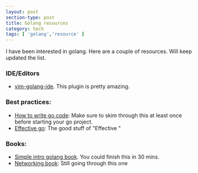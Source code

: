 ```yaml
---
layout: post
section-type: post
title: Golang resources
category: tech
tags: [ 'golang','resource' ]
---
```


I have been interested in golang. Here are a couple of resources. Will keep updated the list.

### IDE/Editors
* [vim-golang-ide](http://farazdagi.com/blog/2015/vim-as-golang-ide). This plugin is pretty amazing.

### Best practices:
* [How to write go code](https://golang.org/doc/code.html): Make sure to skim through this at least once before starting your go project.
* [Effective go](https://golang.org/doc/effective_go.html): The good stuff of "Effective <your favoriate programming language>"

### Books:
* [Simple intro golang book](https://www.golang-book.com/books/intro). You could finish this in 30 mins.
* [Networking book](https://jannewmarch.gitbooks.io/network-programming-with-go-golang-/content/): Still going through this one

